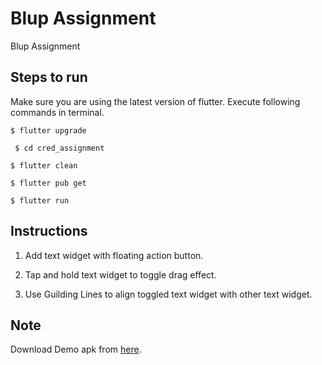 # Blup Assignment

Blup Assignment


## Steps to run

  Make sure you are using the latest version of flutter.
    Execute following commands in terminal.

```$ flutter upgrade```


``` $ cd cred_assignment```


``` $ flutter clean ```


``` $ flutter pub get ```


``` $ flutter run ```


    
## Instructions

1. Add text widget with floating action button.

2. Tap and hold text widget to toggle drag effect.

3. Use Guilding Lines to align toggled text widget with other text widget.


## Note

Download Demo apk from [here](https://github.com/Alabhya268/blup_assignment/raw/main/app-release.apk).



